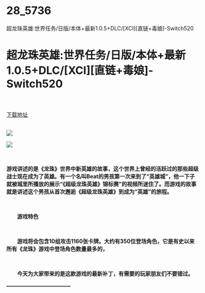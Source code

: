 # 28_5736
超龙珠英雄:世界任务/日版/本体+最新1.0.5+DLC/[XCI][直链+毒娘]-Switch520
# 超龙珠英雄:世界任务/日版/本体+最新1.0.5+DLC/[XCI][直链+毒娘]-Switch520
 <br/></br>
[下载地址](https://www.switch520.cc/article/5736 "下载地址")
<br/></br>

<p><img src="https://www.switch520.cc/muke_img/upload_art_editor_20210102-1_e4bf8770447c2840d7debad406eddc24.png"></p>
<p><img src="https://www.switch520.cc/muke_img/upload_art_editor_20210102-1_b8c00ed3fabe24700e13be2aaa51b0e4.jpeg"></p>
<p>&nbsp;</p>
<p><strong>游戏讲述的是《龙珠》世界中新英雄的故事，这个世界上曾经的活跃过的那些超级战士现在成为了英雄。有一个名叫Beat的男孩第一次来到了“英雄城”，他一下子就被城里所播放的展示“《超级龙珠英雄》锦标赛”的视频所迷住了。而游戏的故事就是讲述这个男孩从首次邂逅《超级龙珠英雄》到成为“英雄”的旅程。</strong></p>
<p>&nbsp;</p>
<p><strong>　　游戏特色</strong></p>
<p>&nbsp;</p>
<p><strong>　　游戏将会包含10组攻击1160张卡牌。大约有350位登场角色，它是有史以来所有《龙珠》游戏中登场角色数量最多的，</strong></p>
<p>&nbsp;</p>
<p><strong>　　今天为大家带来的是这款游戏的最新补丁，有需要的玩家朋友们不要错过。</strong></p>
<p><strong>————————————</strong></p>
